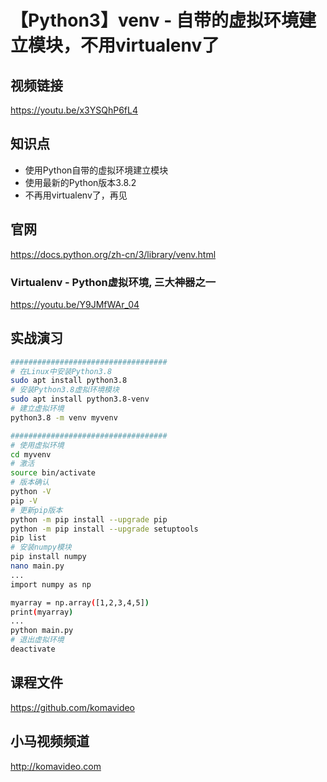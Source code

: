 【Python3】venv - 自带的虚拟环境建立模块，不用virtualenv了
====================================================

## 视频链接

https://youtu.be/x3YSQhP6fL4

## 知识点

* 使用Python自带的虚拟环境建立模块
* 使用最新的Python版本3.8.2
* 不再用virtualenv了，再见

## 官网

https://docs.python.org/zh-cn/3/library/venv.html

### Virtualenv - Python虚拟环境, 三大神器之一

https://youtu.be/Y9JMfWAr_04

## 实战演习

```bash
###################################
# 在Linux中安装Python3.8
sudo apt install python3.8
# 安装Python3.8虚拟环境模块
sudo apt install python3.8-venv
# 建立虚拟环境
python3.8 -m venv myvenv

###################################
# 使用虚拟环境
cd myvenv
# 激活
source bin/activate
# 版本确认
python -V
pip -V
# 更新pip版本
python -m pip install --upgrade pip
python -m pip install --upgrade setuptools
pip list
# 安装numpy模块
pip install numpy
nano main.py
...
import numpy as np

myarray = np.array([1,2,3,4,5])
print(myarray)
...
python main.py
# 退出虚拟环境
deactivate
```

## 课程文件

https://github.com/komavideo

## 小马视频频道

http://komavideo.com
